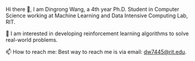 

<!--
### Hi there 👋
**wdr123/wdr123** is a ✨ _special_ ✨ repository because its `README.md` (this file) appears on your GitHub profile.

Here are some ideas to get you started:

- 🔭 I’m currently working on ...
- 🌱 I’m currently learning ...
- 👯 I’m looking to collaborate on ...
- 🤔 I’m looking for help with ...
- 💬 Ask me about ...
- 📫 How to reach me: ...
- 😄 Pronouns: ...
- ⚡ Fun fact: ...
-->

Hi there 👋, I am Dingrong Wang, a 4th year Ph.D. Student in Computer Science working at Machine Learning and Data Intensive Computing Lab, RIT. 

🔭 I am interested in developing reinforcement learning algorithms to solve real-world problems.

📫 How to reach me: Best way to reach me is via email: dw7445@rit.edu.
